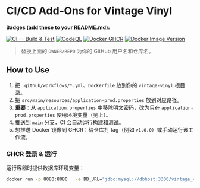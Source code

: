 # CI/CD Add‑Ons for Vintage Vinyl

**Badges (add these to your README.md):**

[![CI — Build & Test](https://img.shields.io/github/actions/workflow/status/OWNER/REPO/ci.yml?branch=main&label=CI%20Build%20%26%20Tests)](../../actions/workflows/ci.yml)
[![CodeQL](https://img.shields.io/github/actions/workflow/status/OWNER/REPO/codeql.yml?branch=main&label=CodeQL)](../../actions/workflows/codeql.yml)
[![Docker GHCR](https://img.shields.io/github/actions/workflow/status/OWNER/REPO/docker-ghcr.yml?label=Docker%20GHCR)](../../actions/workflows/docker-ghcr.yml)
[![Docker Image Version](https://img.shields.io/docker/v/ghcr/OWNER/REPO?label=ghcr.io%2FOWNER%2FREPO)](https://ghcr.io/OWNER/REPO)

> 替换上面的 `OWNER/REPO` 为你的 GitHub 用户名和仓库名。

## How to Use

1. 把 `.github/workflows/*.yml`、`Dockerfile` 放到你的 `vintage-vinyl` 根目录。
2. 把 `src/main/resources/application-prod.properties` 放到对应路径。
3. **重要**：从 `application.properties` 中移除明文密码，改为只在 `application-prod.properties` 使用环境变量（见上）。
4. 推送到 `main` 分支，CI 会自动运行构建和测试。
5. 想推送 Docker 镜像到 GHCR：给仓库打 tag（例如 `v1.0.0`）或手动运行该工作流。

### GHCR 登录 & 运行
运行容器时提供数据库环境变量：
```bash
docker run -p 8080:8080   -e DB_URL="jdbc:mysql://dbhost:3306/vintage_vinyl_db"   -e DB_USERNAME="youruser"   -e DB_PASSWORD="yourpass"   ghcr.io/OWNER/REPO:latest
```